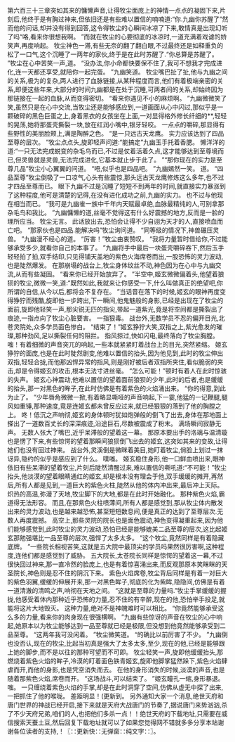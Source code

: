 第六百三十三章突如其来的慵懒声音,让得牧尘面庞上的神情一点点的凝固下来,片刻后,他终于是有胸过神来,但依旧还是有些难以置信的喃喃道:“你.九幽你苏醒了”然而他的问话,却并没有得到回答,这令得牧尘的心瞬间冰凉了下来,敢情真是出现幻听了吗“咯,看来你很想我啊。
”而就在牧尘的心要彻底的冰凉时,一道充满着戏谑的娇笑声,再度响起。
牧尘神色一滞,有些无奈的翻了翻白眼,不过最终还是如释重负的松了一口气,这个沉睡了一两年的家伙,终于是在此时苏醒了.“你总算是苏醒了。
”牧尘在心中苦笑一声,道。
“没办法,你小命都快要保不住了,我可不想我才完成进化,连一天都还享受,就陪你一起完蛋。
”九幽笑道。
牧尘嘴巴扯了扯,他与九幽之间的关系,极为的复杂,两人进行了血脉链接,从某种程度而言,他们有着极端亲密的关系,即便这些年来,大部分的时间九幽都是在处于沉睡,可两者间的关系,却始终因为那链接在一起的血脉,从而变得密切。
“看来你遇见不小的麻烦啊。
”九幽微微笑了笑,虽然只是在心中交流,当牧尘还是能够感应到,一道画面从心中闪过,那似乎是一颗破碎的黑色巨蛋之上,身着黑衣的女孩坐在上面,一对显得格外修长纤细的**,轻轻的晃荡,她将那蛋壳撕裂一块,放在红润小嘴中,银牙轻咬。
一点点的嚼碎,那显得有些野性的美丽脸颊上,满是陶醉之色。
“是一只远古天龙鹰。
实力应该达到了四品至尊的层次。
”牧尘点点头,旋即轻声问道:“能搞定”九幽玉手托着香腮。
懒洋洋的道:“一只无法完成蜕变的杂毛鸟而已,不过是仗着活着久点,这才能够达到至尊境而已,但灵兽就是灵兽,无法完成进化,它基本就止步于此了。
”“那你现在的实力是至尊几品”牧尘小心翼翼的问道。
“唔,似乎也是四品吧。
”九幽嫣然一笑。
道。
“四品至尊”牧尘倒吸了一口凉气,心头有些震惊,那头远古天龙鹰修炼这么多年,也不过才四品至尊而已。
眼下九幽不过是沉睡了短短不到两年的时间,就直接实力暴涨到了这种程度,他可是清楚的记得,在没有进化成功之前,九幽的实力。
也不过与他现在相当而已。
“我可是九幽雀一族中千年内天赋最卓绝,血脉最精纯的人,可别拿那杂毛鸟和我比。
”九幽慵懒的道,丝毫不觉得这有什么好震撼的地方,反而是一脸的理所应当。
牧尘无言。
此话放出去,恐怕会让得不少自诩为天才的人,直接喷血而亡吧。
“那家伙也是四品.能解决吗”牧尘询问道。
“同等级的情况下,神兽碾压灵兽。
”九幽漫不经心的道。
“厉害！”牧尘由衷赞叹。
“我将力量暂时借给你,不过能够承受多少,就看你自己的本事了。
”九幽将手中最后一块蛋壳嚼碎吞下,然后玉手轻轻拍了拍,双手结印,只见得铺天盖地的紫色火海席卷而出,一股恐怖的灵力波动,也是陡然爆发。
在那崩塌的战台上,牧尘身体纹丝不动,神色因为在心中与九幽交流,从而有些凝固。
“看来你已经开始放弃了。
”半空中,姬玄微微偏着头,他望着狼狈的牧尘,微微一笑,道:“既然如此,我就来让你感受一下,什么叫做真正的绝望吧,你所谓的自信,从今以后,都将会不复存在。
”当话音在落下的时候,姬玄的眼神再度变得狰狞而残酷,旋即他一步跨出,下一瞬间,他鬼魅般的身影,已经是出现在了牧尘的面前,旋即他轻笑一声,那尖锐无匹的指尖,带起一道紫光,竟是将空间都是撕裂出了痕迹,一指点向了牧尘心脏要害。
一指狠毒。
战台外,无数学员不忍的偏开目光,北苍灵院处,众多学员面色惨白。
“结束了！”姬玄狰狞大笑,双指之上,紫光愈发的璀璨,那种劲风,足以撕裂任何的阻拦。
指风掠过,快如闪电,最终落向了牧尘胸膛。
嗤！有着细微的声音突兀的响起,一些本就紧紧盯着战台上的目光,突然紧缩。
姬玄狰狞的面庞,也是在此时陡然剧变,他难以置信的抬头,因为他见到,此时的牧尘伸出双指,轻轻合拢,而他那凶悍异常的指风,则是刚好被后者双指所夹住,看似脆弱的夹击,却是令得姬玄的攻击,根本无法寸进丝毫。
“怎么可能！”顿时有着人在此时惊骇的失声。
姬玄心神震动,他难以置信的望着面前狼狈的少年,此时的后者,也是缓缓的抬头,那一对黑色的眸子,在此时仿佛是有着紫色的火焰涌出来。
“你的得意,到此为止了。
”少年唇角微微一掀,有着略显嘶哑的声音响起,下一霎,他猛的一记鞭腿,腿风如重锤,那种速度,竟是连姬玄都未曾反应过来,就已经狠狠的落到了他的胸膛之上。
咚！低沉之声响彻,姬玄的身体顿时犹如炮弹般的倒飞了出去,身体在那地面上搽出了一道数百丈长的深深痕迹,沿途巨石,尽数被震成了粉末。
满场瞬间寂静无声。
无数人张大了嘴巴,近乎呆滞般的望着这一幕。
那原本要出手的洛璃与温清璇也是愣了下来,有些惊愕的望着那瞬间狼狈倒飞出去的姬玄,这突如其来的变故,让得她们也没有回过神来。
战台外,灵溪倒是微眯着美目,她盯着牧尘,俏脸上划过一抹讶异,隐约的似乎是感应到了什么。
噗嗤。
姬玄稳住身形,他一口鲜血喷出来,眼神依旧有些呆滞的望着牧尘,片刻后陡然清醒过来,难以置信的嘶吼道:“不可能！”牧尘抬头,他淡漠的望着眼睛通红的姬玄,却是根本没有理会于他,双手缓缓的摊开,再然后,所有人都是见到,一道巨大的紫色火柱,陡然从他的体内冲出来,最后冲上天际。
炽热的高温,弥漫了天地,牧尘脚下的大地,都是在此时开始融化。
那种紫色火焰,霸道得无法形容。
而且,在那紫色火柱喷薄间,所有人都是感觉到,那从牧尘体内散发出来的灵力波动,也是越来越恐怖,甚至短短数息间,便是真正的达到了至尊层次.无数人再度震撼。
高空上,那些灵院的院长也是面色震动,神色变得凝重起来,因为他们能够感觉到,此时牧尘的灵力波动,恐怕已经是能够媲美二品至尊的层次,这比起姬玄那勉强堪比一品至尊的层次,强悍了太多太多。
“这个牧尘,竟然同样是有着隐藏底牌。
”一些院长相视苦笑,这就是五大院中最顶尖的学员吗果然很厉害啊,这种程度,连他们都是感觉到了威胁。
五大院长,太苍院长同样是惊愕的望着这一幕,不过很快回过神来,那一直冷然的脸庞上,也是有着惊喜涌出来,而反观那原本笑眯眯的天圣院长,神色则是忍不住的阴沉下来。
紫色火焰席卷,牧尘背后同样是有着一对巨大的紫色羽翼,缓缓的伸展开来,那一对黑色眸子,彻底的化为紫眸,隐隐间,仿佛是有着一道清澈的清鸣之声,响彻在天地之间。
“这就是至尊的力量吗.”牧尘手掌缓缓的握拢,他感受着体内那种近乎恐怖的力量,忍不住的有辛醉,现在的他,恐怕举手投足,就能将这片大地毁灭。
这种力量,绝对不是神魄难时可以相比。
“你竟然能够承受这么多的力量,看来你的肉身现在很强横啊。
”九幽有些惊讶的声音在牧尘的心中响起,她原本以为牧尘能够达到一品至尊就已经是极限,但没想到他竟然能够承受到二品至尊。
“这两年我可没闲着。
”牧尘微笑道。
“的确比以前厉害了不少。
”九幽倒也没否认,现在的牧尘,比起当初真是强大了太多太多,至少,现在的他,已经是能够跟上她的脚步,而不是以往的那种可望而不可即。
牧尘轻笑一声,旋即他缓缓抬头,那燃烧着紫色火焰的眸子,冷漠的盯着面色铁青姬玄,旋即他脚掌猛然跺下,紫色火焰肆虐而开,而他的身影,也是凭空消失而去。
在他的身形消失的时候,淡漠的声音,也是随着那紫色火焰,席卷而开。
“这场战斗,可以结束了。
”姬玄瞳孔一缩,身形暴退。
嗤。
一只缠绕着紫色火焰的手掌,却是在此时洞穿了空间,仿佛从虚无中探了出来,一把抓住了他的喉咙。
差距明显！(更新到。
另外通知大家一个消息,绝世天府和唐门世界的神战已经开启,接下来就是天府大战唐门的节奏了,据说唐门来势汹汹,杀了不少天府兄弟,咱们的人,也把他们多杀一点！！绝世天府的下载地址,只需要在威信搜索天蚕土豆,然后回复下载地址就可以了如果您觉得网不错就多多分享本站谢谢各位读者的支持,！〖∷更新快∷无弹窗∷纯文字∷〗。
